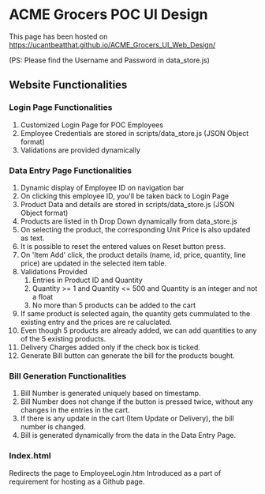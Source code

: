 # ACME Grocers POC UI Design

This page has been hosted on https://ucantbeatthat.github.io/ACME_Grocers_UI_Web_Design/ 

(PS: Please find the Username and Password in data_store.js)

## Website Functionalities

### Login Page Functionalities
1. Customized Login Page for POC Employees
2. Employee Credentials are stored in scripts/data_store.js (JSON Object format)
3. Validations are provided dynamically 

### Data Entry Page Functionalities
1. Dynamic display of Employee ID on navigation bar
2. On clicking this employee ID, you'll be taken back to Login Page
3. Product Data and details are stored in scripts/data_store.js (JSON Object format)
4. Products are listed in th Drop Down dynamically from data_store.js
5. On selecting the product, the corresponding Unit Price is also updated as text.
6. It is possible to reset the entered values on Reset button press.
7. On 'Item Add' click, the product details (name, id, price, quantity, line price) are updated in the selected item table.
8. Validations Provided
    1. Entries in Product ID and Quantity
    2. Quantity >= 1 and Quantity <= 500  and Quantity is an integer and not a float
    3. No more than 5 products can be added to the cart
9. If same product is selected again, the quantity gets cummulated to the existing entry and the prices are re caluclated.
10. Even though 5 products are already added, we can add quantities to any of the 5 existing products.
11. Delivery Charges added only if the check box is ticked.
12. Generate Bill button can generate the bill for the products bought.

### Bill Generation Functionalities
1. Bill Number is generated uniquely based on timestamp.
2. Bill Number does not change if the button is pressed twice, without any changes in the entries in the cart.
3. If there is any update in the cart (Item Update or Delivery), the bill number is changed.
4. Bill is generated dynamically from the data in the Data Entry Page.

### Index.html

Redirects the page to EmployeeLogin.htm
Introduced as a part of requirement for hosting as a Github page.